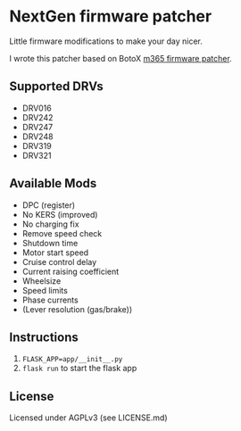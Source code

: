 # NextGen firmware patcher
Little firmware modifications to make your day  nicer.

I wrote this patcher based on BotoX [m365 firmware patcher](https://github.com/BotoX/xiaomi-m365-firmware-patcher).

## Supported DRVs
* DRV016
* DRV242
* DRV247
* DRV248
* DRV319
* DRV321

## Available Mods
* DPC (register)
* No KERS (improved)
* No charging fix
* Remove speed check
* Shutdown time
* Motor start speed
* Cruise control delay
* Current raising coefficient
* Wheelsize
* Speed limits
* Phase currents
* (Lever resolution (gas/brake))

## Instructions
1. `FLASK_APP=app/__init__.py`
2. `flask run` to start the flask app

## License
Licensed under AGPLv3 (see LICENSE.md)

